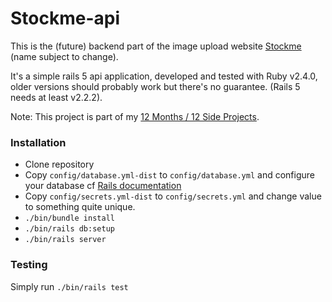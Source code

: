 # Stockme-api

This is the (future) backend part of the image upload website [Stockme](http://stockme.fr) (name subject to change).

It's a simple rails 5 api application, developed and tested with Ruby v2.4.0, older versions should probably work but there's no guarantee. (Rails 5 needs at least v2.2.2).

Note: This project is part of my [12 Months / 12 Side Projects](https://blog.1ppm.club/12-months-12-side-projects-are-you-in-c395dbcd648e#.1l5cy0ooh).

### Installation

* Clone repository
* Copy `config/database.yml-dist` to `config/database.yml` and configure your database cf [Rails documentation](http://edgeguides.rubyonrails.org/configuring.html#configuring-a-database)
* Copy `config/secrets.yml-dist` to `config/secrets.yml` and change value to something quite unique.
* `./bin/bundle install`
* `./bin/rails db:setup`
* `./bin/rails server`

### Testing

Simply run `./bin/rails test`